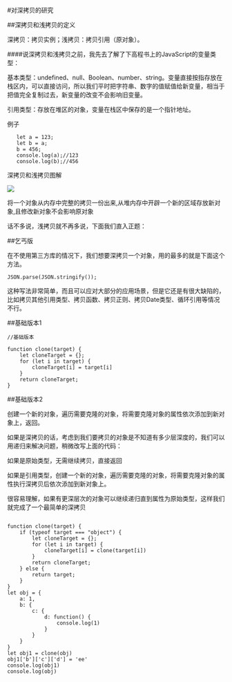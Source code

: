 #对深拷贝的研究


##深拷贝和浅拷贝的定义

深拷贝：拷贝实例；浅拷贝：拷贝引用（原对象）。

####说深拷贝和浅拷贝之前，我先去了解了下高程书上的JavaScript的变量类型：

基本类型：undefined、null、Boolean、number、string。变量直接按指存放在栈区内，可以直接访问，所以我们平时把字符串、数字的值赋值给新变量，相当于把值完全复制过去，新变量的改变不会影响旧变量。
  
引用类型：存放在堆区的对象，变量在栈区中保存的是一个指针地址。

例子

```
   let a = 123;
   let b = a;
   b = 456;
   console.log(a);//123
   console.log(b);//456
```

深拷贝和浅拷贝图解

![](https://wendaoshuai66.github.io/study/note/拷贝图解.png)


将一个对象从内存中完整的拷贝一份出来,从堆内存中开辟一个新的区域存放新对象,且修改新对象不会影响原对象

话不多说，浅拷贝就不再多说，下面我们直入正题：

##乞丐版

在不使用第三方库的情况下，我们想要深拷贝一个对象，用的最多的就是下面这个方法。

```
JSON.parse(JSON.stringify());
```

这种写法非常简单，而且可以应对大部分的应用场景，但是它还是有很大缺陷的，比如拷贝其他引用类型、拷贝函数、拷贝正则、拷贝Date类型、循环引用等情况不行。

##基础版本1

```
//基础版本

function clone(target) {
    let cloneTarget = {};
    for (let i in target) {
        cloneTarget[i] = target[i]
    }
    return cloneTarget;
}
```


##基础版本2

创建一个新的对象，遍历需要克隆的对象，将需要克隆对象的属性依次添加到新对象上，返回。

如果是深拷贝的话，考虑到我们要拷贝的对象是不知道有多少层深度的，我们可以用递归来解决问题，稍微改写上面的代码：

如果是原始类型，无需继续拷贝，直接返回

如果是引用类型，创建一个新的对象，遍历需要克隆的对象，将需要克隆对象的属性执行深拷贝后依次添加到新对象上。

很容易理解，如果有更深层次的对象可以继续递归直到属性为原始类型，这样我们就完成了一个最简单的深拷贝


```

function clone(target) {
    if (typeof target === "object") {
        let cloneTarget = {};
        for (let i in target) {
            cloneTarget[i] = clone(target[i])
        }
        return cloneTarget;
    } else {
        return target;
    }
}
let obj = {
    a: 1,
    b: {
        c: {
            d: function() {
                console.log(1)
            }
        }
    }
}
let obj1 = clone(obj)
obj1['b']['c']['d'] = 'ee'
console.log(obj1)
console.log(obj)
```

